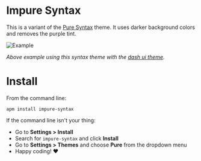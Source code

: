 # Impure Syntax

This is a variant of the [Pure Syntax](https://atom.io/packages/pure-syntax) theme. It uses darker background colors and removes the purple tint.

![Example](https://i.imgur.com/BCr0VWE.png)

*Above example using this syntax theme with the [dash ui theme](https://atom.io/themes/dash-ui).*

# Install

From the command line:

`apm install impure-syntax`

If the command line isn't your thing:

- Go to **Settings > Install**
- Search for `impure-syntax` and click **Install**
- Go to **Settings > Themes** and choose **Pure** from the dropdown menu
- Happy coding! :heart:
